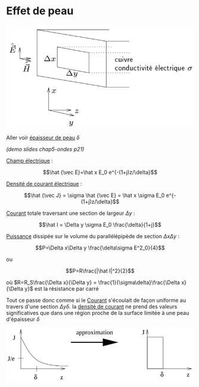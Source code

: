 # Effet de peau

![](attachments/Pasted%20image%2020230723152632.png)

Aller voir [épaisseur de peau](Vecteur%20de%20Poynting.md) $\delta$

*(demo slides chap5-ondes p21)*

[Champ électrique](Champ%20électrique.md) :

$$\hat {\vec E}=\hat x E_0 e^{-(1+j)z/\delta}$$

[Densité de courant électrique](Densité%20de%20courant%20électrique.md) :

$$\hat {\vec J} = \sigma \hat {\vec E} = \hat x \sigma E_0 e^{-(1+j)z/\delta}$$

[Courant](Courant.md) totale traversant une section de largeur $\Delta y$ :

$$\hat I = \Delta y \sigma E_0 \frac{\delta}{1+j}$$

[Puissance](Puissance.md) dissipée sur le volume du parallélépipède de section $\Delta x \Delta y$ :

$$P=\Delta x\Delta y \frac{\delta\sigma E^2_0}{4}$$

ou

$$P=R\frac{|\hat I|^2}{2}$$

où $R=R_S\frac{\Delta x}{\Delta y} = \frac{1}{\sigma\delta}\frac{\Delta x}{\Delta y}$ est la résistance par carré

Tout ce passe donc comme si le [Courant](Courant.md) s'écoulait de façon uniforme au travers d'une section $\Delta y\delta$. la [densité de courant](Densité%20de%20courant%20électrique.md) ne prend des valeurs significatives que dans une région proche de la surface limitée à une peau d'épaisseur $\delta$

![](attachments/Pasted%20image%2020230723153944.png)